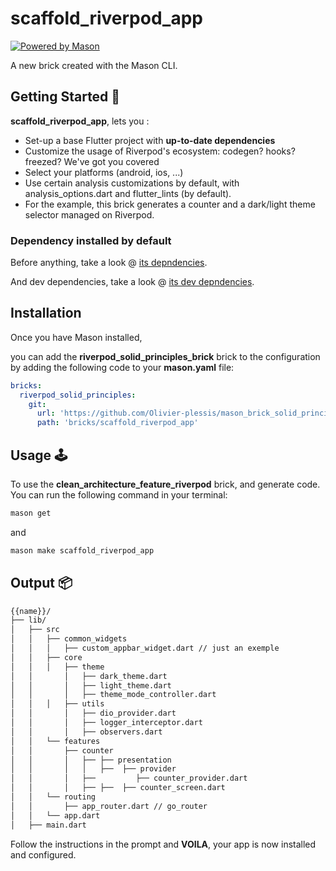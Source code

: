 # scaffold_riverpod_app

[![Powered by Mason](https://img.shields.io/endpoint?url=https%3A%2F%2Ftinyurl.com%2Fmason-badge)](https://github.com/felangel/mason)

A new brick created with the Mason CLI.

## Getting Started 🚀

 **scaffold_riverpod_app**, lets you :

- Set-up a base Flutter project with **up-to-date dependencies**
- Customize the usage of Riverpod's ecosystem: codegen? hooks? freezed? We've got you covered
- Select your platforms (android, ios, ...)
- Use certain analysis customizations by default, with analysis_options.dart and flutter_lints (by default).
- For the example, this brick generates a counter and a dark/light theme selector managed on Riverpod.

### Dependency installed by default

Before anything, take a look @ [its depndencies](hooks/post/add_dependencies.dart).

And dev dependencies, take a look @ [its dev depndencies](hooks/post/add_dev_dependencies.dart).

## Installation

Once you have Mason installed,

you can add the **riverpod_solid_principles_brick** brick to the configuration by adding the following code to your **mason.yaml** file:

``` yaml
bricks:
  riverpod_solid_principles:
    git:
      url: 'https://github.com/Olivier-plessis/mason_brick_solid_principles_riverpod'
      path: 'bricks/scaffold_riverpod_app'
```

## Usage 🕹️

To use the **clean_architecture_feature_riverpod** brick, and generate code. You can run the following command in your terminal:

``` sh
mason get
```

and

``` sh
mason make scaffold_riverpod_app
```

## Output 📦

``` sh
{{name}}/
├── lib/
│   ├── src
│   │   ├── common_widgets
│   │   │   ├── custom_appbar_widget.dart // just an exemple
│   │   ├── core
│   │   │   ├── theme
│   │       │   ├── dark_theme.dart
│   │       │   ├── light_theme.dart
│   │       │   ├── theme_mode_controller.dart
│   │   │   ├── utils
│   │       │   ├── dio_provider.dart
│   │       │   ├── logger_interceptor.dart
│   │       │   ├── observers.dart
│   │   └── features
│   │       ├── counter
│   │       │   ├── ├── presentation
│   │       │   │   ├──  ├── provider
│   │       │   ├──         ├── counter_provider.dart
│   │       │   ├── ├──  ├── counter_screen.dart
│   │   └── routing
│   │       ├── app_router.dart // go_router
│   │   └── app.dart
│   ├── main.dart
 ```

Follow the instructions in the prompt and **VOILA**, your app is now installed and configured.
